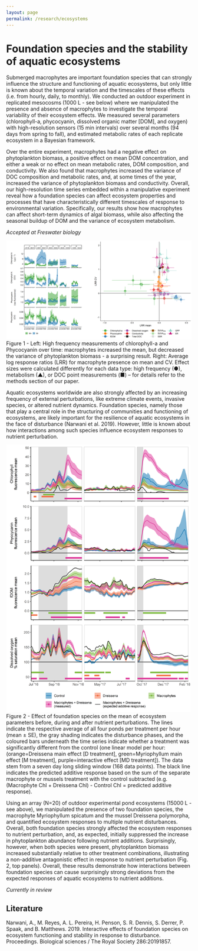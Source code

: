 ```yaml
---
layout: page
permalink: /research/ecosystems
---
```

# Foundation species and the stability of aquatic ecosystems

Submerged macrophytes are important foundation species that can strongly influence the structure and functioning of aquatic ecosystems, but only little is known about the temporal variation and the timescales of these effects (i.e. from hourly, daily, to monthly). We conducted an outdoor experiment in replicated mesocosms (1000 L - see below) where we manipulated the presence and absence of macrophytes to investigate the temporal variability of their ecosystem effects. We measured several parameters (chlorophyll-a, phycocyanin, dissolved organic matter [DOM], and oxygen) with high-resolution sensors (15 min intervals) over several months (94 days from spring to fall), and estimated metabolic rates of each replicate ecosystem in a Bayesian framework. 

Over the entire experiment, macrophytes had a negative effect on phytoplankton biomass, a positive effect on mean DOM concentration, and either a weak or no effect on mean metabolic rates, DOM composition, and conductivity. We also found that macrophytes increased the variance of DOC composition and metabolic rates, and, at some times of the year, increased the variance of phytoplankton biomass and conductivity. Overall, our high-resolution time series embedded within a manipulative experiment reveal how a foundation species can affect ecosystem properties and processes that have characteristically different timescales of response to environmental variation. Specifically, our results show how macrophytes can affect short-term dynamics of algal biomass, while also affecting the seasonal buildup of DOM and the variance of ecosystem metabolism.

*Accepted at Freswater biology*

<div class="res-center">
<div class="res-container">
<img class="res-img" src="/assets/images/figures/sonde_paper1.png">
<div class="res-caption">
Figure 1 - Left: High frequency measurements of chlorophyll-a and Phycocyanin over time: macrophytes increased the mean, but decreased the variance of phytoplankton biomass - a surprising result. Right: Average log response ratios (LRR) for macrophyte presence on mean and CV. Effect sizes were calculated differently for each data type: high frequency (●), metabolism (▲), or DOC point measurements (■) – for details refer to the methods section of our paper.
</div>
</div>
</div>

Aquatic ecosystems worldwide are also strongly affected by an increasing frequency of external perturbations, like extreme climate events, invasive species, or altered nutrient dynamics. Foundation species, namely those that play a central role in the structuring of communities and functioning of ecosystems, are likely important for the resilience of aquatic ecosystems in the face of disturbance (Narwani et al. 2019). However, little is known about how interactions among such species influence ecosystem responses to nutrient perturbation. 

<div class="res-center">
<div class="res-container" style="width:500px">
<img class="res-img" src="/assets/images/figures/sonde_paper2.png">
<div class="res-caption">
Figure 2 - Effect of foundation species on the mean of ecosystem parameters before, during and after nutrient perturbations. The lines indicate the respective average of all four ponds per treatment per hour (mean ± SE), the gray shading indicates the disturbance phases, and the coloured bars underneath the time series indicate whether a treatment was significantly different from the control (one linear model per hour: (orange=Dreissena main effect [D treatment], green=Myriophyllum main effect [M treatment], purple=interactive effect [MD treatment]). The data stem from a seven day long sliding window (168 data points). The black line indicates the predicted additive response based on the sum of the separate macrophyte or mussels treatment with the control subtracted (e.g. (Macrophyte Chl + Dreissena Chl) - Control Chl = predicted additive response). 
</div>
</div>
</div>

Using an array (N=20) of outdoor experimental pond ecosystems (15000 L - see above), we manipulated the presence of two foundation species, the macrophyte Myriophyllum spicatum and the mussel Dreissena polymorpha, and quantified ecosystem responses to multiple nutrient disturbances. Overall, both foundation species strongly affected the ecosystem responses to nutrient perturbation, and, as expected, initially suppressed the increase in phytoplankton abundance following nutrient additions. Surprisingly, however, when both species were present, phytoplankton biomass increased substantially relative to other treatment combinations, illustrating a non-additive antagonistic effect in response to nutrient perturbation (Fig. 2, top panels). Overall, these results demonstrate how interactions between foundation species can cause surprisingly strong deviations from the expected responses of aquatic ecosystems to nutrient additions. 

*Currently in review*

## Literature 

Narwani, A., M. Reyes, A. L. Pereira, H. Penson, S. R. Dennis, S. Derrer, P. Spaak, and B. Matthews. 2019. Interactive effects of foundation species on ecosystem functioning and stability in response to disturbance. Proceedings. Biological sciences / The Royal Society 286:20191857.


